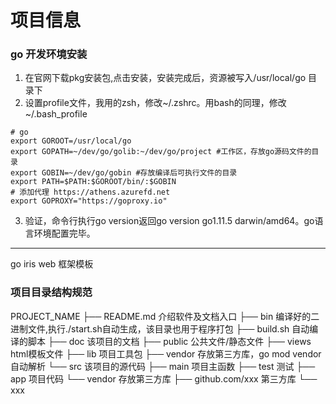 # 项目信息

### go 开发环境安装

1. 在官网下载pkg安装包,点击安装，安装完成后，资源被写入/usr/local/go 目录下
2. 设置profile文件，我用的zsh，修改~/.zshrc。用bash的同理，修改~/.bash_profile
```
# go
export GOROOT=/usr/local/go
export GOPATH=~/dev/go/golib:~/dev/go/project #工作区，存放go源码文件的目录
export GOBIN=~/dev/go/gobin #存放编译后可执行文件的目录
export PATH=$PATH:$GOROOT/bin/:$GOBIN
# 添加代理 https://athens.azurefd.net
export GOPROXY="https://goproxy.io"
```
3. 验证，命令行执行go version返回go version go1.11.5 darwin/amd64。go语言环境配置完毕。

---

go iris web 框架模板

### 项目目录结构规范

PROJECT_NAME
├── README.md 介绍软件及文档入口
├── bin 编译好的二进制文件,执行./start.sh自动生成，该目录也用于程序打包
├── build.sh 自动编译的脚本
├── doc 该项目的文档
├── public 公共文件/静态文件
├── views html模板文件
├── lib 项目工具包
├── vendor 存放第三方库，go mod vendor 自动解析
└── src 该项目的源代码
    ├── main 项目主函数
    ├── test 测试
    ├── app 项目代码
    └── vendor 存放第三方库
        ├── github.com/xxx 第三方库
        └── xxx

